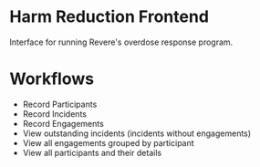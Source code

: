 # Harm Reduction Frontend

Interface for running Revere's overdose response program.

# Workflows

- Record Participants
- Record Incidents
- Record Engagements
- View outstanding incidents (incidents without engagements)
- View all engagements grouped by participant
- View all participants and their details
